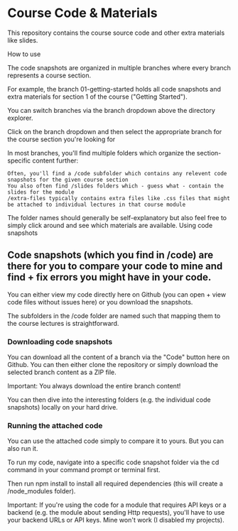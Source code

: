 # Course Code & Materials

This repository contains the course source code and other extra materials like slides.

How to use

The code snapshots are organized in multiple branches where every branch represents a course section.

For example, the branch 01-getting-started holds all code snapshots and extra materials for section 1 of the course ("Getting Started").

You can switch branches via the branch dropdown above the directory explorer.

Click on the branch dropdown and then select the appropriate branch for the course section you're looking for

In most branches, you'll find multiple folders which organize the section-specific content further:

    Often, you'll find a /code subfolder which contains any relevent code snapshots for the given course section
    You also often find /slides folders which - guess what - contain the slides for the module
    /extra-files typically contains extra files like .css files that might be attached to individual lectures in that course module

The folder names should generally be self-explanatory but also feel free to simply click around and see which materials are available.
Using code snapshots

## Code snapshots (which you find in /code) are there for you to compare your code to mine and find + fix errors you might have in your code.

You can either view my code directly here on Github (you can open + view code files without issues here) or you download the snapshots.

The subfolders in the /code folder are named such that mapping them to the course lectures is straightforward.
### Downloading code snapshots

You can download all the content of a branch via the "Code" button here on Github. You can then either clone the repository or simply download the selected branch content as a ZIP file.

Important: You always download the entire branch content!

You can then dive into the interesting folders (e.g. the individual code snapshots) locally on your hard drive.
### Running the attached code

You can use the attached code simply to compare it to yours. But you can also run it.

To run my code, navigate into a specific code snapshot folder via the cd command in your command prompt or terminal first.

Then run npm install to install all required dependencies (this will create a /node_modules folder).

Important: If you're using the code for a module that requires API keys or a backend (e.g. the module about sending Http requests), you'll have to use your backend URLs or API keys. Mine won't work (I disabled my projects).
